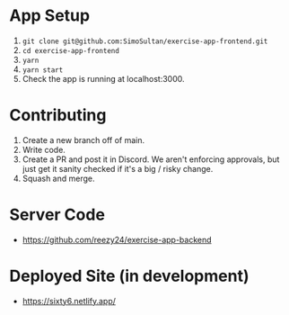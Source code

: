 # App Setup

1. `git clone git@github.com:SimoSultan/exercise-app-frontend.git`
2. `cd exercise-app-frontend`
3. `yarn`
4. `yarn start`
5. Check the app is running at localhost:3000.

# Contributing

1. Create a new branch off of main.
2. Write code.
3. Create a PR and post it in Discord. We aren't enforcing approvals, but just get it sanity checked if it's a big / risky change.
4. Squash and merge.

# Server Code

- https://github.com/reezy24/exercise-app-backend

# Deployed Site (in development)

- https://sixty6.netlify.app/
